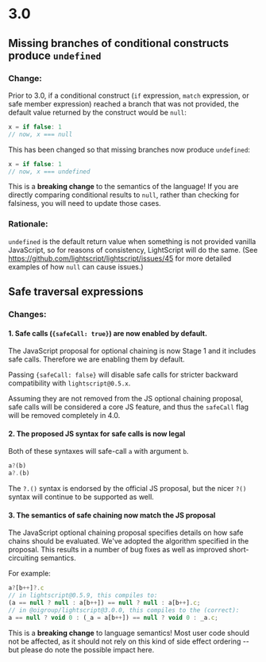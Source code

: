 # 3.0

## Missing branches of conditional constructs produce `undefined`

### Change:

Prior to 3.0, if a conditional construct (`if` expression, `match` expression, or safe member expression) reached a branch that was not provided, the default value returned by the construct would be `null`:

```js
x = if false: 1
// now, x === null
```

This has been changed so that missing branches now produce `undefined`:

```js
x = if false: 1
// now, x === undefined
```

This is a **breaking change** to the semantics of the language! If you are directly comparing conditional results to `null`, rather than checking for falsiness, you will need to update those cases.

### Rationale:

`undefined` is the default return value when something is not provided vanilla JavaScript, so for reasons of consistency, LightScript will do the same. (See https://github.com/lightscript/lightscript/issues/45 for more detailed examples of how `null` can cause issues.)

## Safe traversal expressions

### Changes:

#### 1. Safe calls (`{safeCall: true}`) are now enabled by default.

The JavaScript proposal for optional chaining is now Stage 1 and it includes safe calls. Therefore we are enabling them by default.

Passing `{safeCall: false}` will disable safe calls for stricter backward compatibility with `lightscript@0.5.x`.

Assuming they are not removed from the JS optional chaining proposal, safe calls will be considered a core JS feature, and thus the `safeCall` flag will be removed completely in 4.0.

#### 2. The proposed JS syntax for safe calls is now legal

Both of these syntaxes will safe-call `a` with argument `b`.
```js
a?(b)
a?.(b)
```

The `?.()` syntax is endorsed by the official JS proposal, but the nicer `?()` syntax will continue to be supported as well.

#### 3. The semantics of safe chaining now match the JS proposal

The JavaScript optional chaining proposal specifies details on how safe chains should be evaluated. We've adopted the algorithm specified in the proposal. This results in a number of bug fixes as well as improved short-circuiting semantics.

For example:
```js
a?[b++]?.c
// in lightscript@0.5.9, this compiles to:
(a == null ? null : a[b++]) == null ? null : a[b++].c;
// in @oigroup/lightscript@3.0.0, this compiles to the (correct):
a == null ? void 0 : (_a = a[b++]) == null ? void 0 : _a.c;
```

This is a **breaking change** to language semantics! Most user code should not be affected, as it should not rely on this kind of side effect ordering -- but please do note the possible impact here.
